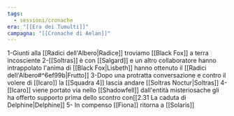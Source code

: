 ```yaml
---
tags:
  - sessioni/cronache
era: "[[Era dei Tumulti]]"
campagna: "[[Cronache di Aelan]]"
---
```

1-Giunti alla [[Radici dell'Albero|Radice]] troviamo [[Black Fox]] a terra incosciente
2-[[Soltras]] è con [[Salgard]] e un altro collaboratore hanno intrappolato l'anima di [[Black Fox|Lisbeth]] hanno ottenuto il [[Radici dell'Albero#^6ef99b|Frutto]]
3-Dopo una protratta conversazione e contro il volere di [[Icaro]] la [[Squadra 4]] lascia andare [[Soltras Noctur|Soltras]]
4- [[Icaro]] viene portato via nello [[Shadowfell]] dall'entità misteriosache gli ha offerto supporto prima dello scontro con[[2.31 La caduta di Delphine|Delphine]]
5- In compenso [[Fiona]] ritorna a [[Solaris]] 